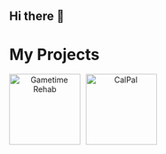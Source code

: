 ## Hi there 👋

<!--
**mrboom192/mrboom192** is a ✨ _special_ ✨ repository because its `README.md` (this file) appears on your GitHub profile.

Here are some ideas to get you started:

- 🔭 I’m currently working on ...
- 🌱 I’m currently learning ...
- 👯 I’m looking to collaborate on ...
- 🤔 I’m looking for help with ...
- 💬 Ask me about ...
- 📫 How to reach me: ...
- 😄 Pronouns: ...
- ⚡ Fun fact: ...
-->
# My Projects

<div style="display: flex; align-items: center; gap: 10px; flex-wrap: wrap;">

<a href="https://github.com/your-username/GametimeRehab" style="text-decoration: none; text-align: center;">
  <img src="https://github.com/user-attachments/assets/a7b80130-6504-46a8-b21d-92075613f03f" alt="Gametime Rehab" width="128">
</a>

<a href="https://github.com/CS-3203-Group-F/calpal-web" style="text-decoration: none; text-align: center;">
  <img src="https://github.com/user-attachments/assets/f41d6ab5-d373-4d77-97a2-02dfcd5a7bb3" alt="CalPal" width="128">
</a>

</div>
